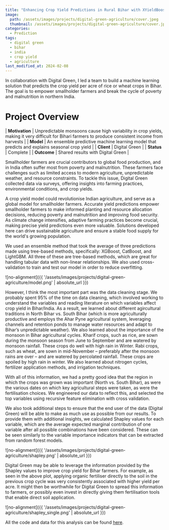 ```yaml
---
title: "Enhancing Crop Yield Predictions in Rural Bihar with XYieldBoost"
image: 
  path: /assets/images/projects/digital-green-agriculture/cover.jpeg
  thumbnail: /assets/images/projects/digital-green-agriculture/cover.jpeg
categories:
  - Prediction
tags:
  - digital green
  - bihar
  - india
  - crop yield
  - agriculture
last_modified_at: 2024-02-08
---
```


In collaboration with Digital Green, I led a team to build a machine learning solution that predicts the crop yield per acre of rice or wheat crops in Bihar. The goal is to empower smallholder farmers and break the cycle of poverty and malnutrition in northern India.

# Project Overview

| **Motivation** |  Unpredictable monsoons cause high variability in crop yields, making it very difficult for Bihari farmers to produce consistent income from harvests |
| **Model** | An ensemble predictive machine learning model that predicts and explains seasonal crop yield |
| **Client** | Digital Green |
| **Status** | Complete |
| **Outcome** | Shared results with Digital Green |

Smallholder farmers are crucial contributors to global food production, and in India often suffer most from poverty and malnutrition. These farmers face challenges such as limited access to modern agriculture, unpredictable weather, and resource constraints. To tackle this issue, Digital Green collected data via surveys, offering insights into farming practices, environmental conditions, and crop yields.

A crop yield model could revolutionise Indian agriculture, and serve as a global model for smallholder farmers. Accurate yield predictions empower smallholder farmers to make informed planting and resource allocation decisions, reducing poverty and malnutrition and improving food security. As climate change intensifies, adaptive farming practices become crucial, making precise yield predictions even more valuable. Solutions developed here can drive sustainable agriculture and ensure a stable food supply for the world's growing population.

We used an ensemble method that took the average of three predictions made using tree-based methods, specifically: XGBoost, CatBoost, and LightGBM. All three of these are tree-based methods, which are great for handling tabular data with non-linear relationships. We also used cross-validation to train and test our model in order to reduce overfitting.

![no-alignment]({{ '/assets/images/projects/digital-green-agriculture/model.png' | absolute_url }})

However, I think the most important part was the data cleaning stage. We probably spent 95&#37; of the time on data cleaning, which involved working to understand the variables and reading literature on which variables affect crop yield in Bihar/India. As a result, we learned about different agircultural traditions in North Bihar vs. South Bihar (which is more agriculturally productive and employs the Ahar Pyne agricultural system, leveraging channels and retention ponds to manage water resources and adapt to Bihar’s unpredictable weather). We also learned about the importance of the monsoon in Bihar agricultural cycles. Kharif crops, such as rice, are sown during the monsoon season from June to September and are watered by monsoon rainfall. These crops do well with high rain in Winter. Rabi crops, such as wheat, are sown in mid-November – preferably after the monsoon rains are over – and are watered by percolated rainfall. These crops are spoiled by high rain in winter. We also learned about nitrogen cycles, fertilizer application methods, and irrigation techniques.

With all of this information, we had a pretty good idea that the region in which the crops was grown was important (North vs. South Bihar), as were the various dates on which key agricultural steps were taken, as were the fertilisation choices. We engineered our data to reflect this, and selected the top variables using recursive feature elimination with cross validation.

We also took additional steps to ensure that the end user of the data (Digital Green) will be able to make as much use as possible from our results. To provide them with additional insights, we calculated Shapley values for each variable, which are the average expected marginal contribution of one variable after all possible combinations have been considered. These can be seen similarly to the variable importance indicators that can be extracted from random forest models.

![no-alignment]({{ '/assets/images/projects/digital-green-agriculture/shapley.png' | absolute_url }})

Digital Green may be able to leverage the information provided by the Shapley values to improve crop yield for Bihar farmers. For example, as seen in the above plot, applying organic fertiliser directly to the soil in the previous crop cycle was very consistently associated with higher yield per acre. It might then be worthwhile for Digital Green to spread this information to farmers, or possibly even invest in directly giving them fertilisation tools that enable direct soil application.

![no-alignment]({{ '/assets/images/projects/digital-green-agriculture/shapley_single.png' | absolute_url }})


All the code and data for this analysis can be found [here](https://github.com/rapsoj/crop-yield-estimate/tree/main/final-submission).
